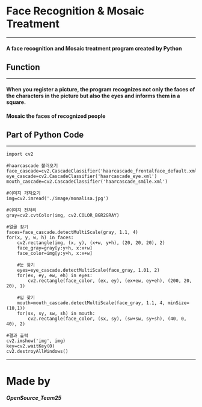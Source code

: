 # Face Recognition & Mosaic Treatment
---

#### A face recognition and Mosaic treatment program created by Python

## Function
---
#### When you register a picture, the program recognizes not only the faces of the characters in the picture but also the eyes and informs them in a square. 
#### Mosaic the faces of recognized people

## Part of Python Code 
---
```
import cv2

#haarcascade 불러오기
face_cascade=cv2.CascadeClassifier('haarcascade_frontalface_default.xml')
eye_cascade=cv2.CascadeClassifier('haarcascade_eye.xml')
mouth_cascade=cv2.CascadeClassifier('haarcascade_smile.xml')

#이미지 가져오기
img=cv2.imread('./image/monalisa.jpg')

#이미지 전처리
gray=cv2.cvtColor(img, cv2.COLOR_BGR2GRAY)

#얼굴 찾기
faces=face_cascade.detectMultiScale(gray, 1.1, 4)
for(x, y, w, h) in faces:
    cv2.rectangle(img, (x, y), (x+w, y+h), (20, 20, 20), 2)
    face_gray=gray[y:y+h, x:x+w]
    face_color=img[y:y+h, x:x+w]

    #눈 찾기
    eyes=eye_cascade.detectMultiScale(face_gray, 1.01, 2)
    for(ex, ey, ew, eh) in eyes:
        cv2.rectangle(face_color, (ex, ey), (ex+ew, ey+eh), (200, 20, 20), 1)

    #입 찾기
    mouth=mouth_cascade.detectMultiScale(face_gray, 1.1, 4, minSize=(10,1))
    for(sx, sy, sw, sh) in mouth:
        cv2.rectangle(face_color, (sx, sy), (sw+sw, sy+sh), (40, 0, 40), 2)    

#결과 출력
cv2.imshow('img', img)
key=cv2.waitKey(0)
cv2.destroyAllWindows()
```

---

# Made by
##### OpenSource_Team25
